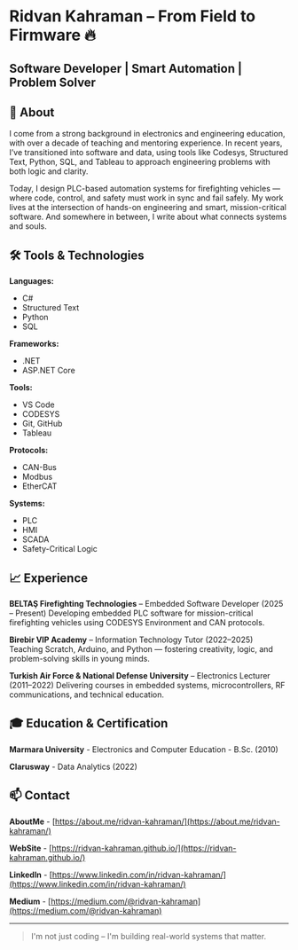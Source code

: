 # Ridvan Kahraman – From Field to Firmware 🔥
## Software Developer | Smart Automation | Problem Solver


## 🎯 About

I come from a strong background in electronics and engineering education, with over a decade of teaching and mentoring experience. In recent years, I’ve transitioned into software and data, using tools like Codesys, Structured Text, Python, SQL, and Tableau to approach engineering problems with both logic and clarity.

Today, I design PLC-based automation systems for firefighting vehicles — where code, control, and safety must work in sync and fail safely. My work lives at the intersection of hands-on engineering and smart, mission-critical software. And somewhere in between, I write about what connects systems and souls.


## 🛠️ Tools & Technologies

**Languages:**  
- C#  
- Structured Text  
- Python  
- SQL  

**Frameworks:**  
- .NET  
- ASP.NET Core  

**Tools:**  
- VS Code  
- CODESYS  
- Git, GitHub  
- Tableau  

**Protocols:**  
- CAN-Bus  
- Modbus  
- EtherCAT  

**Systems:**  
- PLC  
- HMI  
- SCADA  
- Safety-Critical Logic

## 📈 Experience

**BELTAŞ Firefighting Technologies** – Embedded Software Developer (2025 – Present)
Developing embedded PLC software for mission-critical firefighting vehicles using CODESYS Environment and CAN protocols.

**Birebir VIP Academy** – Information Technology Tutor (2022–2025)
Teaching Scratch, Arduino, and Python — fostering creativity, logic, and problem-solving skills in young minds.

**Turkish Air Force & National Defense University** – Electronics Lecturer (2011–2022)
Delivering courses in embedded systems, microcontrollers, RF communications, and technical education.


## 🎓 Education & Certification

**Marmara University** - Electronics and Computer Education - B.Sc. (2010)

**Clarusway** - Data Analytics (2022)


## 📫 Contact

**AboutMe**  - [https://about.me/ridvan-kahraman/](https://about.me/ridvan-kahraman/)

**WebSite**   - [https://ridvan-kahraman.github.io/](https://ridvan-kahraman.github.io/)

**LinkedIn**  - [https://www.linkedin.com/in/ridvan-kahraman/](https://www.linkedin.com/in/ridvan-kahraman/)

**Medium**    - [https://medium.com/@ridvan-kahraman](https://medium.com/@ridvan-kahraman)


---

> I'm not just coding – I'm building real-world systems that matter.
